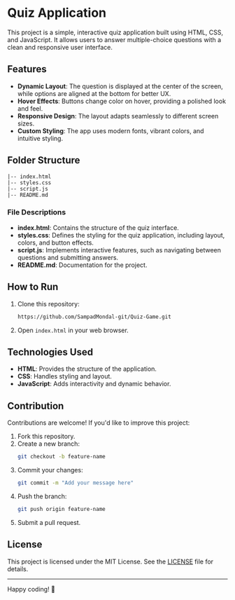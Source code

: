 # Quiz Application

This project is a simple, interactive quiz application built using HTML, CSS, and JavaScript. It allows users to answer multiple-choice questions with a clean and responsive user interface.

## Features

- **Dynamic Layout**: The question is displayed at the center of the screen, while options are aligned at the bottom for better UX.
- **Hover Effects**: Buttons change color on hover, providing a polished look and feel.
- **Responsive Design**: The layout adapts seamlessly to different screen sizes.
- **Custom Styling**: The app uses modern fonts, vibrant colors, and intuitive styling.

## Folder Structure

```
|-- index.html
|-- styles.css
|-- script.js
|-- README.md
```

### File Descriptions

- **index.html**: Contains the structure of the quiz interface.
- **styles.css**: Defines the styling for the quiz application, including layout, colors, and button effects.
- **script.js**: Implements interactive features, such as navigating between questions and submitting answers.
- **README.md**: Documentation for the project.

## How to Run

1. Clone this repository:
   ```bash
   https://github.com/SampadMondal-git/Quiz-Game.git
   ```

2. Open `index.html` in your web browser.

## Technologies Used

- **HTML**: Provides the structure of the application.
- **CSS**: Handles styling and layout.
- **JavaScript**: Adds interactivity and dynamic behavior.

## Contribution

Contributions are welcome! If you'd like to improve this project:

1. Fork this repository.
2. Create a new branch:
   ```bash
   git checkout -b feature-name
   ```
3. Commit your changes:
   ```bash
   git commit -m "Add your message here"
   ```
4. Push the branch:
   ```bash
   git push origin feature-name
   ```
5. Submit a pull request.

## License

This project is licensed under the MIT License. See the [LICENSE](LICENSE) file for details.

---

Happy coding! 🎉
